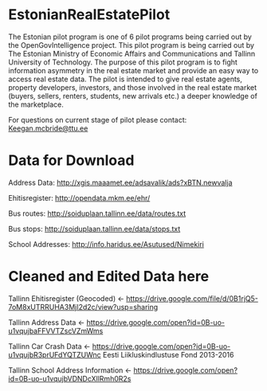# EstonianRealEstatePilot

The Estonian pilot program is one of 6 pilot programs being carried out by the OpenGovIntelligence project. This pilot program is being carried out by The Estonian Ministry of Economic Affairs and Communications and Tallinn University of Technology. The purpose of this pilot program is to fight information asymmetry in the real estate market and provide an easy way to access real estate data. The pilot is intended to give real estate agents, property developers, investors, and those involved in the real estate market (buyers, sellers, renters, students, new arrivals etc.) a deeper knowledge of the marketplace.  

For questions on current stage of pilot please contact: Keegan.mcbride@ttu.ee

# Data for Download

Address Data: http://xgis.maaamet.ee/adsavalik/ads?xBTN.newvalja

Ehitisregister: http://opendata.mkm.ee/ehr/

Bus routes: http://soiduplaan.tallinn.ee/data/routes.txt  

Bus stops: http://soiduplaan.tallinn.ee/data/stops.txt

School Addresses: http://info.haridus.ee/Asutused/Nimekiri 



# Cleaned and Edited Data here

Tallinn Ehitisregister (Geocoded) <- https://drive.google.com/file/d/0B1rjQ5-7oM8xUTRRUHA3MjI2d2c/view?usp=sharing

Tallinn Address Data <- https://drive.google.com/open?id=0B-uo-u1vqujbaFFVVTZscVZmWms

Tallinn Car Crash Data <- https://drive.google.com/open?id=0B-uo-u1vqujbR3prUFdYQTZUWnc Eesti Liikluskindlustuse Fond 2013-2016

Tallinn School Address Information <- https://drive.google.com/open?id=0B-uo-u1vqujbVDNDcXllRmh0R2s 
